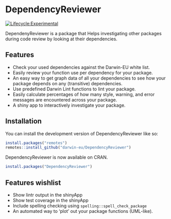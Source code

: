 
<!-- README.md is generated from README.Rmd. Please edit that file -->

# DependencyReviewer

<!-- badges: start -->

[![Lifecycle:Experimental](https://img.shields.io/badge/Lifecycle-Stable-339999/)](https://lifecycle.r-lib.org/articles/stages.html#stable/)
<!-- badges: end -->

DependenyReviewer is a package that Helps investigating other packages
during code review by looking at their dependencies.

## Features

- Check your used dependencies against the Darwin-EU white list.
- Easily review your function use per dependency for your package.
- An easy way to get graph data of all your dependencies to see how your
  package depends on any (transitive) dependencies.
- Use predefined Darwin Lint functions to lint your package.
- Easily calculate percentages of how many style, warning, and error
  messages are encountered across your package.
- A shiny app to interactively investigate your package.

## Installation <a name="Installation"></a>

You can install the development version of DependencyReviewer like so:

``` r
install.packages("remotes")
remotes::install_github("darwin-eu/DependencyReviewer")
```

DependencyReviewer is now available on CRAN.

``` r
install.packages("DependencyReviewer")
```

## Features wishlist

- Show lintr output in the shinyApp
- Show test coverage in the shinyApp
- Include spelling checking using `spelling::spell_check_package`
- An automated way to ‘plot’ out your package functions (UML-like).
